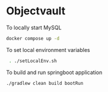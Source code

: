 # Objectvault


To locally start MySQL
```sh
docker compose up -d 
```

To set local environment variables
```sh
 . ./setLocalEnv.sh 
```

To build and run springboot application
```sh
./gradlew clean build bootRun 
```